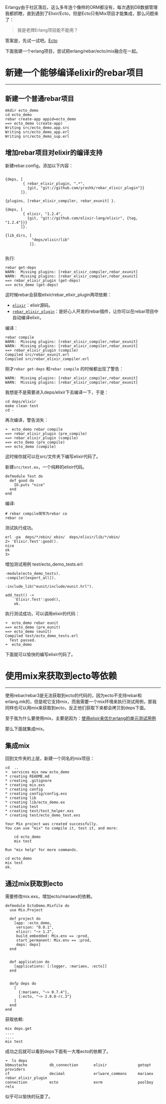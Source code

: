 Erlangy由于社区落后，这么多年连个像样的ORM都没有，每次遇到DB数据管理我都抓瞎，直到遇到了Elixir/Ecto，但是Ecto只有Mix项目才能集成，那么问题来了：

> 我是老牌Erlang项目能不能用？

答案是，先试一试吧。[Ecto](https://hex.pm/packages/ecto)

下面我建一个erlang项目，尝试把erlang/rebar/ecto/mix融合在一起。


# 新建一个能够编译elixir的rebar项目

-------------------------------------------------------------------------------

## 新建一个普通rebar项目


```
mkdir ecto_demo
cd ecto_demo
rebar create-app appid=ecto_demo
==> ecto_demo (create-app)
Writing src/ecto_demo.app.src
Writing src/ecto_demo_app.erl
Writing src/ecto_demo_sup.erl
```

## 增加rebar项目对elixir的编译支持

新建rebar.config，添加以下内容：

```

{deps, [
        { rebar_elixir_plugin, ".*",
          {git, "git://github.com/yrashk/rebar_elixir_plugin"}}
       ]}.

{plugins, [rebar_elixir_compiler, rebar_exunit] }.

{deps, [
        { elixir, "1.2.4",
          {git, "git://github.com/elixir-lang/elixir", {tag, "1.2.4"}}}
       ]}.

{lib_dirs, [
            "deps/elixir/lib"
           ]}.


```

执行:

```
rebar get-deps
WARN:  Missing plugins: [rebar_elixir_compiler,rebar_exunit]
WARN:  Missing plugins: [rebar_elixir_compiler,rebar_exunit]
==> rebar_elixir_plugin (get-deps)
==> ecto_demo (get-deps)
```

这时候rebar会获取elixir/rebar_elixir_plugin两项依赖：

+ [`elixir`](https://github.com/elixir-lang/elixir)：elixir源码。
+ [`rebar_elixir_plugin`](https://github.com/yrashk/rebar_elixir_plugin)：是好心人开发的rebar插件，让你可以在rebar项目中自动编译elixir。

编译：

```
rebar compile
WARN:  Missing plugins: [rebar_elixir_compiler,rebar_exunit]
WARN:  Missing plugins: [rebar_elixir_compiler,rebar_exunit]
==> rebar_elixir_plugin (compile)
Compiled src/rebar_exunit.erl
Compiled src/rebar_elixir_compiler.erl
```


刚才`rebar get-deps` 和`rebar compile` 的时候都出现了警告：

```
WARN:  Missing plugins: [rebar_elixir_compiler,rebar_exunit]
WARN:  Missing plugins: [rebar_elixir_compiler,rebar_exunit]
```

我想是不是需要进入deps/elixir下去编译一下，于是：

```
cd deps/elixir
make clean test
cd -
```

再次编译，警告消失：

```
➜  ecto_demo rebar compile
==> rebar_elixir_plugin (pre_compile)
==> rebar_elixir_plugin (compile)
==> ecto_demo (pre_compile)
==> ecto_demo (compile)
```

这时候你就可以在src/文件夹下编写elixir代码了。

新建`src/test.ex`，一个纯粹的elixir代码。

```
defmodule Test do
  def good do
    IO.puts "nice"
  end
end

```

编译:

```
# rebar compile简写为rebar co
rebar co
```

测试执行成功。

```
erl -pa  deps/*/ebin/ ebin/  deps/elixir/lib/*/ebin/
2> 'Elixir.Test':good().
nice
ok
3>
```

增加测试用例 test/ecto_demo_tests.erl:

```
-module(ecto_demo_tests).
-compile([export_all]).

-include_lib("eunit/include/eunit.hrl").

add_test() ->
    'Elixir.Test':good(),
    ok.

```

执行测试成功，可以调用elixir的代码：

```
➜  ecto_demo rebar eunit
==> ecto_demo (pre_eunit)
==> ecto_demo (eunit)
Compiled test/ecto_demo_tests.erl
  Test passed.
➜  ecto_demo
```

下面就可以愉快的编写elixir代码了。


# 使用mix来获取到ecto等依赖

-------------------------------------------------------------------------------

使用rebar/rebar3是无法获取到ecto的代码的，因为ecto不支持rebar和erlang.mk的，但是呢它支持mix，而我需要一个mix环境来执行测试用例，那我同样也可以用mix来获取到ecto，反正他们获取下来都会拷贝到deps下面。

至于我为什么要使用mix，主要是因为：[使用elixir来优化erlang的单元测试用例](http://www.jianshu.com/p/0548d6282811)


那么下面就集成mix。

## 集成mix

回到文件夹的上层，新建一个同名的mix项目：

```
cd  ..
➜  services mix new ecto_demo
* creating README.md
* creating .gitignore
* creating mix.exs
* creating config
* creating config/config.exs
* creating lib
* creating lib/ecto_demo.ex
* creating test
* creating test/test_helper.exs
* creating test/ecto_demo_test.exs

Your Mix project was created successfully.
You can use "mix" to compile it, test it, and more:

    cd ecto_demo
    mix test

Run "mix help" for more commands.

cd ecto_demo
mix test 
ok.
```

## 通过mix获取到ecto

需要修改mix.exs，增加ecto/mariaex的依赖。

```
defmodule EctoDemo.Mixfile do
  use Mix.Project

  def project do
    [app: :ecto_demo,
     version: "0.0.1",
     elixir: "~> 1.2",
     build_embedded: Mix.env == :prod,
     start_permanent: Mix.env == :prod,
     deps: deps]
  end


  def application do
    [applications: [:logger, :mariaex, :ecto]]
  end


  defp deps do
    [
      {:mariaex, "~> 0.7.4"},
      {:ecto, "~> 2.0.0-rc.3"}
    ]
  end
end

```

获取依赖:

```
mix deps.get
....
....
mix test
```

成功之后就可以看到deps下面有一大堆ecto的依赖了。

```
➜  ls deps
bbmustache          db_connection       elixir              getopt              providers
cf                  decimal             erlware_commons     mariaex             rebar_elixir_plugin
connection          ecto                exrm                poolboy             relx
```

似乎可以愉快的玩耍了。

